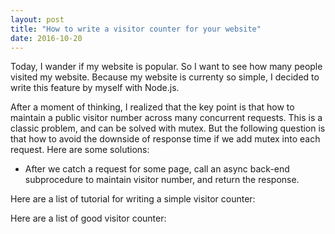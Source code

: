 ```yaml
---
layout: post
title: "How to write a visitor counter for your website"
date: 2016-10-20
---
```


Today, I wander if my website is popular. So I want to see how many people
visited my website. Because my website is currenty so simple, I decided to
write this feature by myself with Node.js. 

After a moment of thinking, I realized that the key point is that how to 
maintain a public visitor number across many concurrent requests. This is a 
classic problem, and can be solved with mutex. But the following question is 
that how to avoid the downside of response time if we add mutex into each 
request. Here are some solutions:

* After we catch a request for some page, call an async back-end subprocedure 
to maintain visitor number, and return the response.

Here are a list of tutorial for writing a simple visitor counter:

Here are a list of good visitor counter:


